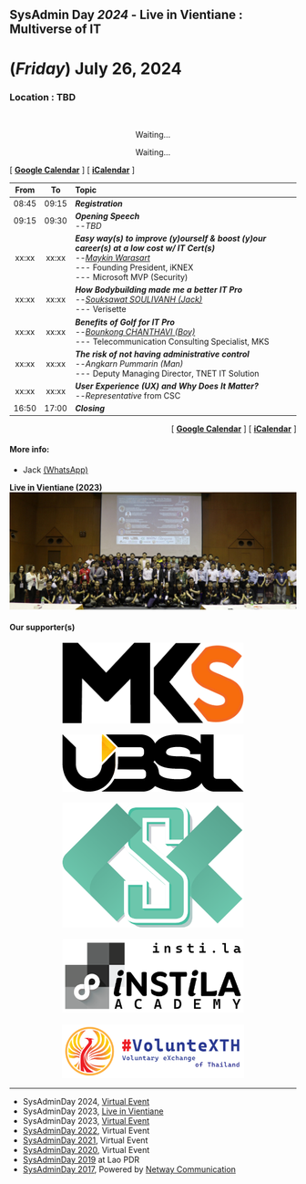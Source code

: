 ## SysAdmin Day ***2024*** - Live in Vientiane : Multiverse of IT 
# **(*Friday*) July 26, 2024**
### Location : TBD

<br>
<p align="center">
    <!-- <a href="../../Assets/SysAdminDay-2023-VTE-White.png"><img src="../../Assets/SysAdminDay-2023-VTE-Black.png" width="50%" title="SysAdmin Day 2023 - Live in Vientiane"></a> -->
    Waiting...
</p>
<p align="center">
    Waiting...
</p>

[ <a target="_blank" href="http://www.google.com/calendar/event?action=TEMPLATE&dates=20240726T020000Z%2F20240726T093000Z&ctz=Asia/Vientiane&text=SysAdmin%20Day%202023%20%3A%20Live%20in%20Vientiane&location=TBD&details=For%20details%2C%20link%20here%3A%20https%3A%2F%2FSysAdminDay.github.io%2F2023%2FVTE"><b>Google Calendar</b></a> ]
[ <a target="_blank" href="./SysAdminDay2024-VTE.ics"><b>iCalendar</b></a> ]

| From  |  To   |  Topic                                                                                                                                                                                                          |
|:-----:|:-----:|:----------------------------------------------------------------------------------------------------------------------------------------------------------------------------------------------------------------|
| 08:45 | 09:15 | *<b>Registration </b>*                                                                                                                                                                                          |
| 09:15 | 09:30 | *<b>Opening Speech</b>*<br>--*TBD*                                                                                                                                                                              |
| xx:xx | xx:xx | *<b>Easy way(s) to improve (y)ourself &amp; boost (y)our career(s) at a low cost w/ IT Cert(s)</b>*<br>--*[Maykin Warasart](https://mayk.in/)*<br>--- Founding President, iKNEX<br>--- Microsoft MVP (Security) |
| xx:xx | xx:xx | *<b>How Bodybuilding made me a better IT Pro</b>*<br>--*[Souksawat SOULIVANH (Jack)](https://www.linkedin.com/in/souksawat-soulivanh/)*<br> --- Verisette                                                       |
| xx:xx | xx:xx | *<b>Benefits of Golf for IT Pro</b>*<br>--*[Bounkong CHANTHAVI (Boy)](https://www.linkedin.com/in/bounkong-chanthavi/)*<br> --- Telecommunication Consulting Specialist, MKS                                    |
| xx:xx | xx:xx | *<b>The risk of not having administrative control</b>*<br>--*Angkarn Pummarin (Man)*<br> --- Deputy Managing Director, TNET IT Solution                                                                         |
| xx:xx | xx:xx | *<b>User Experience (UX) and Why Does It Matter?</b>*<br>--*Representative* from CSC                                                                                                                            |
| 16:50 | 17:00 | *<b>Closing</b>*                                                                                                                                                                                                |

<p align="right">
    [ <a target="_blank" href="http://www.google.com/calendar/event?action=TEMPLATE&dates=20240726T020000Z%2F20240726T093000Z&ctz=Asia/Vientiane&text=SysAdmin%20Day%202023%20%3A%20Live%20in%20Vientiane&location=TBD&details=For%20details%2C%20link%20here%3A%20https%3A%2F%2FSysAdminDay.github.io%2F2023%2FVTE"><b>Google Calendar</b></a> ]
    [ <a target="_blank" href="./SysAdminDay2024-VTE.ics"><b>iCalendar</b></a> ]
</p>

#### More info: 
+ Jack [(WhatsApp)](https://wa.me/qr/ZIXUWJ53MMJBP1)

<b>Live in Vientiane (2023)</b>
<a href="../../2023/VTE/Group.JPG" target="_parent"><img src="../../2023/VTE/Group-wide.JPG" title="SysAdmin Day 2023 - Live in Vientiane"></a>

#### Our supporter(s)

<p align="center">
    <a href="https://mangkone.com"><img src="Supporters/mks.png" width="318" title="MKS"></a><br><br>
    <a href="https://ubslao.com" target="blank"><img src="Supporters/ubsl.webp" title="UBS LAO"></a><br><br>
    <img src="Supporters/CSC.png" title="CSC" width="318"><br><br>
    <a href="https://insti.la" target="blank"><img src="Supporters/instila.png" width="318" title="iNSTiLA Academy"></a><br><br>
    <a href="https://VolunteX.github.io" target="_blank"><img src="Supporters/VolunteX.png" width="320" title="Voluntary eXchange of Thailand"></a>
</p>
 
---

* SysAdminDay 2024, [Virtual Event](/2024/VirtualEvent)
* SysAdminDay 2023, [Live in Vientiane](/2023/VTE)
* SysAdminDay 2023, [Virtual Event](/2023/VirtualEvent)
* [SysAdminDay 2022](/2022/VirtualEvent), Virtual Event
* [SysAdminDay 2021](/2021/VirtualEvent), Virtual Event
* [SysAdminDay 2020](/2020/VirtualEvent), Virtual Event
* [SysAdminDay 2019](/2019/Laos) at Lao PDR
* [SysAdminDay 2017](https://www.facebook.com/sysadminthailand/photos/?tab=album&album_id=303193886821648), Powered by [Netway Communication](https://netway.co.th/)
